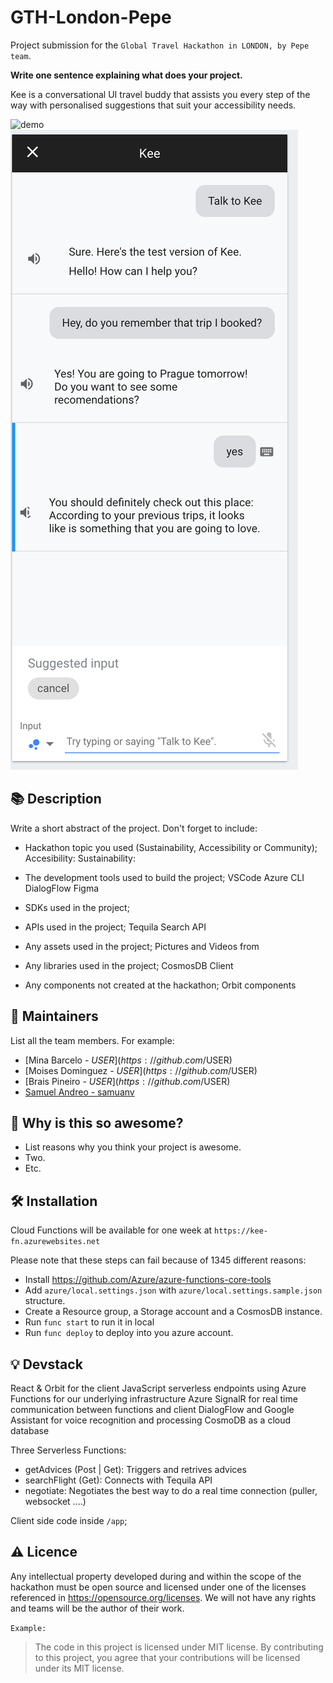 # GTH-London-Pepe
Project submission for the `Global Travel Hackathon in LONDON, by Pepe team`.

**Write one sentence explaining what does your project.**

Kee is a conversational UI travel buddy that assists you every step of the way with personalised suggestions that suit your accessibility needs.

![demo](./screenshots/demo.gif)
![chat](./screenshots/chat.png)

## :books: Description

Write a short abstract of the project. Don't forget to include:

* Hackathon topic you used (Sustainability, Accessibility or Community);
Accesibility:
Sustainability:

* The development tools used to build the project;
VSCode
Azure CLI
DialogFlow
Figma

* SDKs used in the project;
* APIs used in the project;
Tequila Search API
* Any assets used in the project;
Pictures and Videos from
* Any libraries used in the project;
CosmosDB Client
* Any components not created at the hackathon;
Orbit components

## :hugs: Maintainers

List all the team members. For example:
* [Mina Barcelo - $USER](https://github.com/$USER)
* [Moises Dominguez - $USER](https://github.com/$USER)
* [Brais Pineiro - $USER](https://github.com/$USER)
* [Samuel Andreo - samuanv](https://github.com/samuanv)


## :tada: Why is this so awesome?

* List reasons why you think your project is awesome.
* Two.
* Etc.

## :hammer_and_wrench: Installation

Cloud Functions will be available for one week at `https://kee-fn.azurewebsites.net`

Please note that these steps can fail because of 1345 different reasons:

- Install https://github.com/Azure/azure-functions-core-tools
- Add `azure/local.settings.json` with `azure/local.settings.sample.json` structure.
- Create a Resource group, a Storage account and a CosmosDB instance.
- Run `func start` to run it in local
- Run `func deploy` to deploy into you azure account.

## :bulb: Devstack
React & Orbit for the client
JavaScript serverless endpoints using Azure Functions for our underlying infrastructure
Azure SignalR for real time communication between functions and client
DialogFlow and Google Assistant for voice recognition and processing
CosmoDB as a cloud database


Three Serverless Functions:
- getAdvices (Post | Get): Triggers and retrives advices
- searchFlight (Get): Connects with Tequila API
- negotiate: Negotiates the best way to do a real time connection (puller, websocket ....)

Client side code inside `/app`;
## :warning: Licence

Any intellectual property developed during and within the scope of the hackathon must be open source and licensed under one of the licenses referenced in https://opensource.org/licenses. We will not have any rights and teams will be the author of their work.

`Example:`

>The code in this project is licensed under MIT license. By contributing to this project, you agree that your contributions will be licensed under its MIT license.
